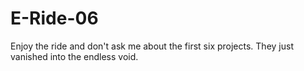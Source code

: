 # E-Ride-06
Enjoy the ride and don't ask me about the first six projects. They just vanished into the endless void.
